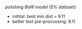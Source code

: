 *polishing BoW model (5% dataset):*
- initital: best min dist = 9.11
- better text pre-proccesing: 9.11
